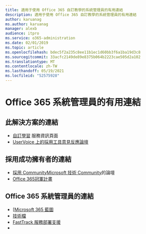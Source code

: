 ```yaml
---
title: 適用于使用 Office 365 自訂教學的系統管理員的有用連結
description: 適用于使用 Office 365 自訂教學的系統管理員的有用連結
author: karuanag
ms.author: karuanag
manager: alexb
audience: itpro
ms.service: o365-administration
ms.date: 02/01/2019
ms.topic: article
ms.openlocfilehash: bdec5f2a235c8ee11b1ec1d60bb3f6a1ba19d3c8
ms.sourcegitcommit: 33acfc2149de89e8375b064b2223cae505d2a102
ms.translationtype: MT
ms.contentlocale: zh-TW
ms.lasthandoff: 05/19/2021
ms.locfileid: "52575928"
---
```

# <a name="helpful-links-for-office-365-administrators"></a>Office 365 系統管理員的有用連結

## <a name="links-for-this-solution"></a>此解決方案的連結

- [自訂學習](/office365/customlearning) 服務資訊頁面
- [UserVoice 上的採用工具意見反應論壇](https://aka.ms/AdoptionFeedback)

## <a name="links-for-adoption-success-owners"></a>採用成功擁有者的連結
- [採用 Community](https://aka.ms/DriveAdoption)[Microsoft 技術 Community](https://aka.ms/DriveAdoption)的論壇
- [Office 365冠軍計畫](https://aka.ms/O365Champions)

## <a name="links-for-office-365-administrators"></a>Office 365 系統管理員的連結
- [[Microsoft 365 藍圖](https://aka.ms/M365Roadmap)
- [技術檔](https://docs.microsoft.com)
- [FastTrack 服務部署支援](https://www.microsoft.com/fasttrack)
-

